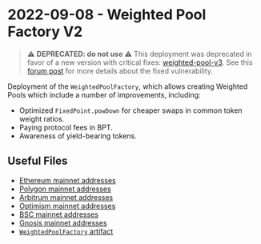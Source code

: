 # 2022-09-08 - Weighted Pool Factory V2

> ⚠️ **DEPRECATED: do not use** ⚠️
> This deployment was deprecated in favor of a new version with critical fixes: [weighted-pool-v3](../20230206-weighted-pool-v3/).
> See this [forum post](https://forum.balancer.fi/t/reentrancy-vulnerability-scope-expanded/4345) for more details about the fixed vulnerability.


Deployment of the `WeightedPoolFactory`, which allows creating Weighted Pools which include a number of improvements, including:

- Optimized `FixedPoint.powDown` for cheaper swaps in common token weight ratios.
- Paying protocol fees in BPT.
- Awareness of yield-bearing tokens.

## Useful Files

- [Ethereum mainnet addresses](./output/mainnet.json)
- [Polygon mainnet addresses](./output/polygon.json)
- [Arbitrum mainnet addresses](./output/arbitrum.json)
- [Optimism mainnet addresses](./output/optimism.json)
- [BSC mainnet addresses](./output/bsc.json)
- [Gnosis mainnet addresses](./output/gnosis.json)
- [`WeightedPoolFactory` artifact](./artifact/WeightedPoolFactory.json)
